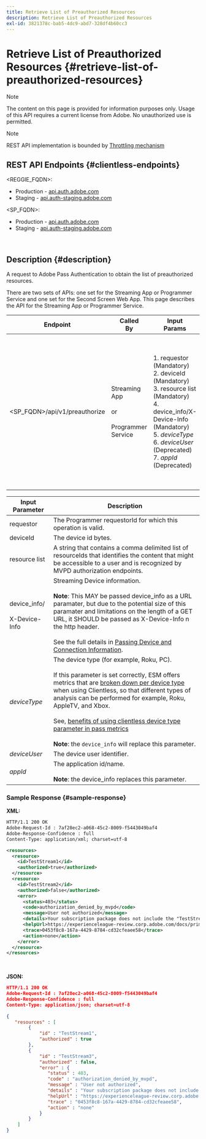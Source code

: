 ```yaml
---
title: Retrieve List of Preauthorized Resources
description: Retrieve List of Preauthorized Resources
exl-id: 3821378c-bab5-4dc9-abd7-328df4b60cc3
---
```

# Retrieve List of Preauthorized Resources {#retrieve-list-of-preauthorized-resources}

>[!NOTE]
>
>The content on this page is provided for information purposes only. Usage of this API requires a current license from Adobe. No unauthorized use is permitted.

>[!NOTE]
>
> REST API implementation is bounded by [Throttling mechanism](/help/authentication/integration-guide-programmers/throttling-mechanism.md)

## REST API Endpoints {#clientless-endpoints}

<REGGIE_FQDN>:

* Production - [api.auth.adobe.com](http://api.auth.adobe.com/)
* Staging - [api.auth-staging.adobe.com](http://api.auth-staging.adobe.com/)

<SP_FQDN>:

* Production - [api.auth.adobe.com](http://api.auth.adobe.com/)
* Staging - [api.auth-staging.adobe.com](http://api.auth-staging.adobe.com/)

</br>

## Description {#description}

A request to Adobe Pass Authentication to obtain the list of preauthorized resources.

There are two sets of APIs: one set for the Streaming App or Programmer Service and one set for the Second Screen Web App. This page describes the API for the Streaming App or Programmer Service.

  
| Endpoint | Called  </br>By | Input   </br>Params | HTTP  </br>Method | Response | HTTP  </br>Response |
| --- | --- | --- | --- | --- | --- |
| <SP_FQDN>/api/v1/preauthorize | Streaming App</br></br>or</br></br>Programmer Service | 1.  requestor (Mandatory)</br>2.  deviceId (Mandatory)</br>3.  resource list (Mandatory)</br>4.  device_info/X-Device-Info (Mandatory)</br>5.  _deviceType_</br>6.  _deviceUser_ (Deprecated)</br>7.  _appId_ (Deprecated) | GET | XML or JSON containing individual pre-authorization decisions or error details. See samples below. | 200 - Success</br></br>400 - Bad request</br></br>401 - Unauthorized</br></br>405 - Method not allowed  </br></br>412 - Precondition failed</br></br>500 - Internal Server Error |

  
| Input Parameter | Description |
| --- | --- |
| requestor | The Programmer requestorId for which this operation is valid. |
| deviceId | The device id bytes. |
| resource list | A string that contains a comma delimited list of resourceIds that identifies the content that might be accessible to a user and is recognized by MVPD authorization endpoints. |
| device_info/</br></br>X-Device-Info | Streaming Device information.</br></br>**Note**: This MAY be passed device_info as a URL paramater, but due to the potential size of this paramater and limitations on the length of a GET URL, it SHOULD be passed as X-Device-Info n the http header. </br></br>See the full details in [Passing Device and Connection Information](/help/authentication/integration-guide-programmers/passing-client-information-device-connection-and-application.md). |
| _deviceType_ | The device type (for example, Roku, PC).</br></br>If this parameter is set correctly, ESM offers metrics that are [broken down per device type](/help/authentication/integration-guide-programmers/features-premium/esm/entitlement-service-monitoring-overview.md#clientless_device_type) when using Clientless, so that different types of analysis can be performed for example, Roku, AppleTV, and Xbox.</br></br>See, [benefits of using clientless device type parameter in pass metrics](/help/authentication/notes-technical/benefits-of-using-the-clientless-devicetype-parameter-in-pass-metrics.md)</br></br>**Note**: the `device_info` will replace this parameter. |
| _deviceUser_ | The device user identifier. |
| _appId_ | The application id/name. </br></br>**Note**: the device_info replaces this parameter. |



### Sample Response {#sample-response}

 

**XML:**

```XML
HTTP/1.1 200 OK
Adobe-Request-Id : 7af28ec2-a068-45c2-8009-f5443049baf4
Adobe-Response-Confidence : full
Content-Type: application/xml; charset=utf-8

<resources>
  <resource>
    <id>TestStream1</id>
    <authorized>true</authorized>
  </resource>
  <resource>
    <id>TestStream2</id>
    <authorized>false</authorized>
    <error>
      <status>403</status>
      <code>authorization_denied_by_mvpd</code>
      <message>User not authorized</message>
      <details>Your subscription package does not include the "TestStream3" channel.</details>
      <helpUrl>https://experienceleague-review.corp.adobe.com/docs/primetime/authentication/auth-features/error-reportn/enhanced-error-codes.html#error-codes</helpUrl>
      <trace>0453f8c8-167a-4429-8784-cd32cfeaee58</trace>
      <action>none</action>
    </error>
  </resource>
</resources>
```
 
</br>

**JSON:**

```JSON
HTTP/1.1 200 OK
Adobe-Request-Id : 7af28ec2-a068-45c2-8009-f5443049baf4
Adobe-Response-Confidence : full
Content-Type: application/json; charset=utf-8
 
{
   "resources" : [
        {
            "id" : "TestStream1",
            "authorized" : true
        },
        {
            "id" : "TestStream3",
            "authorized" : false,
            "error" : {
               "status" : 403,
               "code" : "authorization_denied_by_mvpd",
               "message" : "User not authorized",
               "details" : "Your subscription package does not include the "TestStream3" channel.",
               "helpUrl" : "https://experienceleague-review.corp.adobe.com/docs/primetime/authentication/auth-features/error-reportn/enhanced-error-codes.html#error-codes",
               "trace" : "0453f8c8-167a-4429-8784-cd32cfeaee58",
               "action" : "none"
            }
        } 
    ]
}
```
